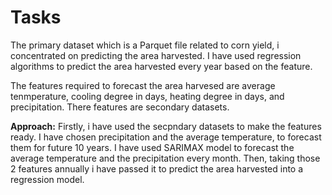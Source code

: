 # Tasks

The primary dataset which is a Parquet file related to corn yield, i concentrated on predicting the area harvested.
I have used regression algorithms to predict the area harvested every year based on the feature.

The features required to forecast the area harvesed are average tenmperature, cooling degree in days, heating degree in days, and precipitation. There features are secondary datasets.

**Approach:**
Firstly, i have used the secpndary datasets to make the features ready. I have chosen precipitation and the average temperature, to forecast them for future 10 years. 
I have used SARIMAX model to forecast the average temperature and the precipitation every month. 
Then, taking those 2 features annually i have passed it to predict the area harvested into a regression model.
